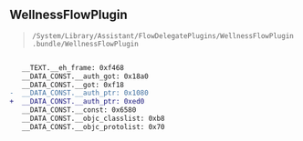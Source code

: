 ## WellnessFlowPlugin

> `/System/Library/Assistant/FlowDelegatePlugins/WellnessFlowPlugin.bundle/WellnessFlowPlugin`

```diff

   __TEXT.__eh_frame: 0xf468
   __DATA_CONST.__auth_got: 0x18a0
   __DATA_CONST.__got: 0xf18
-  __DATA_CONST.__auth_ptr: 0x1080
+  __DATA_CONST.__auth_ptr: 0xed0
   __DATA_CONST.__const: 0x6580
   __DATA_CONST.__objc_classlist: 0xb8
   __DATA_CONST.__objc_protolist: 0x70

```
